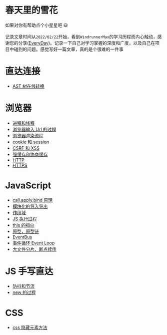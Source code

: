 # 春天里的雪花

如果对你有帮助点个小星星吧 😃 </br>
</br>
记录文章时间从`2022/02/22`开始，看到`WindrunnerMax`的学习历程而内心触动，感谢您的分享([EveryDay](https://github.com/WindrunnerMax/EveryDay))。记录一下自己对学习掌握的深度和广度，以及自己在项目中碰到的问题。感觉写好一篇文章，真的是个很难的一件事

# 直达连接

- [AST 树在线转换](https://esprima.org/demo/parse.html#)

# 浏览器

- [进程和线程](https://github.com/gryns/record-web/blob/main/Brower/%E8%BF%9B%E7%A8%8B%E5%92%8C%E7%BA%BF%E7%A8%8B.md)
- [浏览器输入 Url 的过程](https://github.com/gryns/record-web/blob/main/Brower/%E6%B5%8F%E8%A7%88%E5%99%A8URL%E7%9A%84%E8%BF%87%E7%A8%8B.md)
- [浏览器渲染流程](https://github.com/gryns/record-web/blob/main/Brower/%E6%B5%8F%E8%A7%88%E5%99%A8%E6%B8%B2%E6%9F%93%E9%A1%B5%E9%9D%A2.md)
- [cookie 和 session](https://github.com/gryns/record-web/blob/main/Brower/cookie%E5%92%8Csession.md)
- [CSRF 和 XSS](https://github.com/gryns/record-web/blob/main/Brower/CSRF%E5%92%8CXSS.md)
- [强缓存和协商缓存](https://github.com/gryns/record-web/blob/main/Brower/%E5%BC%BA%E7%BC%93%E5%AD%98%E5%92%8C%E5%8D%8F%E5%95%86%E7%BC%93%E5%AD%98.md)
- [HTTP](https://github.com/gryns/record-web/blob/main/Brower/HTTP%E5%8D%8F%E8%AE%AE.md)
- [HTTPS](https://github.com/gryns/record-web/blob/main/Brower/Https%E5%8D%8F%E8%AE%AE.md)

# JavaScript

- [call,apply,bind 原理](https://github.com/gryns/record-web/blob/main/JavaScript/call%2Capply%2Cbind.md)
- [模块化的导入导出](https://github.com/gryns/record-web/blob/main/JavaScript/%E6%A8%A1%E5%9D%97%E5%8C%96%E5%AF%BC%E5%85%A5%E5%AF%BC%E5%87%BA.md)
- [作用域](https://github.com/gryns/record-web/blob/main/JavaScript/%E5%8F%98%E9%87%8F%E3%80%81%E4%BD%9C%E7%94%A8%E5%9F%9F%E3%80%81%E5%86%85%E5%AD%98%E9%97%AE%E9%A2%98.md)
- [JS 执行过程](https://github.com/gryns/record-web/blob/main/JavaScript/JS%E6%89%A7%E8%A1%8C%E8%BF%87%E7%A8%8B.md)
- [this 的指向](https://github.com/gryns/record-web/blob/main/JavaScript/this%E7%9A%84%E6%8C%87%E5%90%91.md)
- [原型，原型链](https://github.com/gryns/record-web/blob/main/JavaScript/%E5%8E%9F%E5%9E%8B%EF%BC%8C%E5%8E%9F%E5%9E%8B%E9%93%BE.md)
- [EventBus](https://github.com/gryns/record-web/blob/main/JavaScript/EventBus.md)
- [事件循环 Event Loop](https://github.com/gryns/record-web/blob/main/JavaScript/JS%E4%BA%8B%E4%BB%B6%E5%BE%AA%E7%8E%AF.md)
- [大文件分片、断点续传](https://github.com/gryns/record-web/blob/main/JavaScript/%E6%96%87%E4%BB%B6%E5%88%86%E7%89%87%E4%B8%8A%E4%BC%A0%E3%80%81%E6%96%AD%E7%82%B9%E7%BB%AD%E4%BC%A0.md)

# JS 手写直达

- [防抖和节流](https://github.com/gryns/record-web/blob/main/JS%E5%B8%B8%E7%94%A8%E6%96%B9%E6%B3%95/%E9%98%B2%E6%8A%96%E5%92%8C%E8%8A%82%E6%B5%81.md)
- [new 的过程](https://github.com/gryns/record-web/blob/main/JS%E5%B8%B8%E7%94%A8%E6%96%B9%E6%B3%95/new%E7%9A%84%E8%BF%87%E7%A8%8B.md)

# CSS

- [css 隐藏元素方法](https://github.com/gryns/record-web/blob/main/CSS/css%E9%9A%90%E8%97%8F%E5%85%83%E7%B4%A0%E6%96%B9%E6%B3%95.md)
